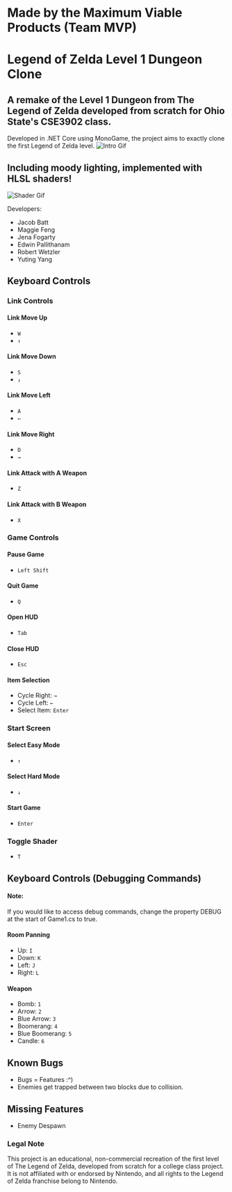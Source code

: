 # Made by the Maximum Viable Products (Team MVP)

# Legend of Zelda Level 1 Dungeon Clone

## A remake of the Level 1 Dungeon from The Legend of Zelda developed from scratch for Ohio State's CSE3902 class.
Developed in .NET Core using MonoGame, the project aims to exactly clone the first Legend of Zelda level.
![Intro Gif](images/Intro.gif)

## Including moody lighting, implemented with HLSL shaders!
![Shader Gif](images/Shader.gif)

Developers: 
- Jacob Batt
- Maggie Feng
- Jena Fogarty 
- Edwin Pallithanam 
- Robert Wetzler
- Yuting Yang

## Keyboard Controls
### Link Controls
#### Link Move Up
- ```W```
- ```↑```
#### Link Move Down
- ```S```
- ```↓```
#### Link Move Left
- ```A```
- ```←```
#### Link Move Right
- ```D```
- ```→```
#### Link Attack with A Weapon
- ```Z```
#### Link Attack with B Weapon
- ```X```
### Game Controls
#### Pause Game
- ```Left Shift```
#### Quit Game
- ```Q```
#### Open HUD
- ```Tab```
#### Close HUD
- ```Esc```
#### Item Selection
- Cycle Right: ```→```
- Cycle Left: ```←```
- Select Item: ```Enter```
### Start Screen
#### Select Easy Mode
- ```↑```
#### Select Hard Mode
- ```↓```
#### Start Game
- ```Enter```
### Toggle Shader
- ```T```
## Keyboard Controls (Debugging Commands)
#### Note:
If you would like to access debug commands, change the property DEBUG at the start of Game1.cs to true.
#### Room Panning
- Up: ```I```
- Down: ```K```
- Left: ```J```
- Right: ```L```
#### Weapon 
- Bomb: ```1```
- Arrow: ```2```
- Blue Arrow: ```3```
- Boomerang: ```4```
- Blue Boomerang: ```5```
- Candle: ```6```

## Known Bugs
- Bugs = Features :^)
- Enemies get trapped between two blocks due to collision. 

## Missing Features
- Enemy Despawn

### Legal Note
This project is an educational, non-commercial recreation of the first level of The Legend of Zelda, developed from scratch for a college class project. It is not affiliated with or endorsed by Nintendo, and all rights to the Legend of Zelda franchise belong to Nintendo.